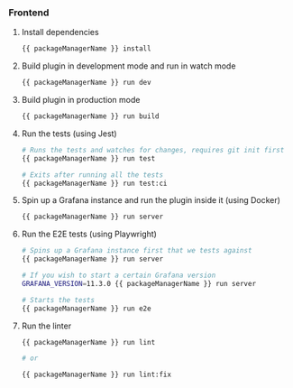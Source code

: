 ### Frontend

1. Install dependencies

   ```bash
   {{ packageManagerName }} install
   ```

2. Build plugin in development mode and run in watch mode

   ```bash
   {{ packageManagerName }} run dev
   ```

3. Build plugin in production mode

   ```bash
   {{ packageManagerName }} run build
   ```

4. Run the tests (using Jest)

   ```bash
   # Runs the tests and watches for changes, requires git init first
   {{ packageManagerName }} run test

   # Exits after running all the tests
   {{ packageManagerName }} run test:ci
   ```

5. Spin up a Grafana instance and run the plugin inside it (using Docker)

   ```bash
   {{ packageManagerName }} run server
   ```

6. Run the E2E tests (using Playwright)

   ```bash
   # Spins up a Grafana instance first that we tests against
   {{ packageManagerName }} run server

   # If you wish to start a certain Grafana version
   GRAFANA_VERSION=11.3.0 {{ packageManagerName }} run server

   # Starts the tests
   {{ packageManagerName }} run e2e
   ```

7. Run the linter

   ```bash
   {{ packageManagerName }} run lint

   # or

   {{ packageManagerName }} run lint:fix
   ```
